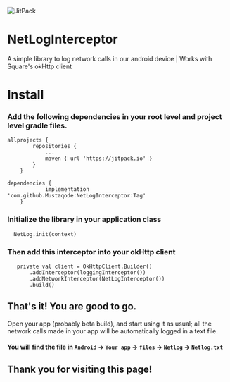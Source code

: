 ![JitPack](https://img.shields.io/jitpack/v/github/Mustaqode/NetLogInterceptor?color=%23f44336&label=Release)

# NetLogInterceptor
 A simple library to log network calls in our android device | Works with Square's okHttp client
 
# Install

### Add the following dependencies in your root level and project level gradle files.

```
allprojects {
		repositories {
			...
			maven { url 'https://jitpack.io' }
		}
	}
 
dependencies {
	        implementation 'com.github.Mustaqode:NetLogInterceptor:Tag'
	}
 ```
 
 ### Initialize the library in your application class
 
 ```
   NetLog.init(context)
 ```
 
 ### Then add this interceptor into your okHttp client
 
 ```
    private val client = OkHttpClient.Builder()
        .addInterceptor(loggingInterceptor())
        .addNetworkInterceptor(NetLogInterceptor())
        .build()
 ```
 ## That's it! You are good to go. 
 
 Open your app (probably beta build), and start using it as usual; all the network calls made in your app will be    automatically logged in a text file.
 
 #### You will find the file in `Android` -> `Your app` -> `files` -> `Netlog` -> `Netlog.txt`
 
 
 ## Thank you for visiting this page!

